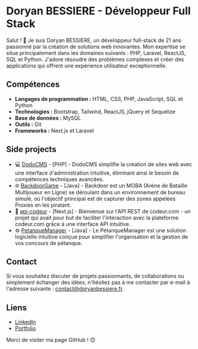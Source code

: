 # Doryan BESSIERE - Développeur Full Stack

Salut ! 👋 Je suis Doryan BESSIERE, un développeur full-stack de 21 ans passionné par la création de solutions web innovantes. Mon expertise se situe principalement dans les domaines suivants : PHP, Laravel, ReactJS, SQL et Python. J'adore résoudre des problèmes complexes et créer des applications qui offrent une expérience utilisateur exceptionnelle.

## Compétences

- **Langages de programmation :** HTML, CSS, PHP, JavaScript, SQL et Python
- **Technologies :** Bootstrap, Tailwind, ReactJS, jQuery et Sequelize
- **Base de données :** MySQL
- **Outils :** Git
- **Frameworks :** Next.js et Laravel

## Side projects

- 💻​ [DodoCMS](https://github.com/BDoryan/dodocms-mvc) - [PHP] - DodoCMS  simplifie la création de sites web avec une interface d'administration intuitive, éliminant ainsi le besoin de compétences techniques avancées.
- 🌐 [BackdoorGame](https://github.com/BDoryan/BackdoorGame) - [Java] - Backdoor est un MOBA (Arène de Bataille Multijoueur en Ligne) se déroulant dans un environnement de bureau simulé, où l'objectif principal est de capturer des zones appelées Proxies en les piratant. 
- 🚀 [api-codeur](https://github.com/BDoryan/api-codeur.com) - [Next.js] - Bienvenue sur l'API REST de codeur.com - un projet qui avait pour but de faciliter l'interaction avec la plateforme codeur.com grâce à une interface API intuitive. 
- ⚙️ [PetanqueManager](https://github.com/BDoryan/PetanqueManager) - [Java] -  Le PétanqueManager est une solution logicielle intuitive conçue pour simplifier l'organisation et la gestion de vos concours de pétanque.

## Contact

Si vous souhaitez discuter de projets passionnants, de collaborations ou simplement échanger des idées, n'hésitez pas à me contacter par e-mail à l'adresse suivante : [contact@doryanbessiere.fr](mailto:contact@doryanbessiere.fr).

## Liens

- [LinkedIn](https://www.linkedin.com/in/doryan-bessiere-1a0186238/)
- [Portfolio](https://www.doryanbessiere.fr)

Merci de visiter ma page GitHub ! 😊
